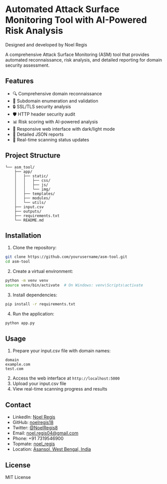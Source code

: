 # Automated Attack Surface Monitoring Tool with AI-Powered Risk Analysis
Designed and developed by Noel Regis

A comprehensive Attack Surface Monitoring (ASM) tool that provides automated reconnaissance, risk analysis, and detailed reporting for domain security assessment.

## Features

- 🔍 Comprehensive domain reconnaissance
- 🎯 Subdomain enumeration and validation
- 🔒 SSL/TLS security analysis
- 🛡️ HTTP header security audit
- 📊 Risk scoring with AI-powered analysis
- 📱 Responsive web interface with dark/light mode
- 📄 Detailed JSON reports
- 🔄 Real-time scanning status updates

## Project Structure

```
└── asm_tool/
    ├── app/
    │   ├── static/
    │   │   ├── css/
    │   │   ├── js/
    │   │   └── img/
    │   ├── templates/
    │   ├── modules/
    │   └── utils/
    ├── input.csv
    ├── outputs/
    ├── requirements.txt
    └── README.md
```

## Installation

1. Clone the repository:
```bash
git clone https://github.com/yourusername/asm-tool.git
cd asm-tool
```

2. Create a virtual environment:
```bash
python -m venv venv
source venv/bin/activate  # On Windows: venv\Scripts\activate
```

3. Install dependencies:
```bash
pip install -r requirements.txt
```

4. Run the application:
```bash
python app.py
```

## Usage

1. Prepare your input.csv file with domain names:
```csv
domain
example.com
test.com
```

2. Access the web interface at `http://localhost:5000`
3. Upload your input.csv file
4. View real-time scanning progress and results

## Contact

- LinkedIn: [Noel Regis](https://www.linkedin.com/in/noel-regis-aa07081b1/)
- GitHub: [noelregis18](https://github.com/noelregis18)
- Twitter: [@NoelRegis8](https://x.com/NoelRegis8)
- Email: noel.regis04@gmail.com
- Phone: +91 7319546900
- Topmate: [noel_regis](http://topmate.io/noel_regis)
- Location: [Asansol, West Bengal, India](https://www.google.com/maps?q=Asansol,West+Bengal,India)

## License

MIT License 